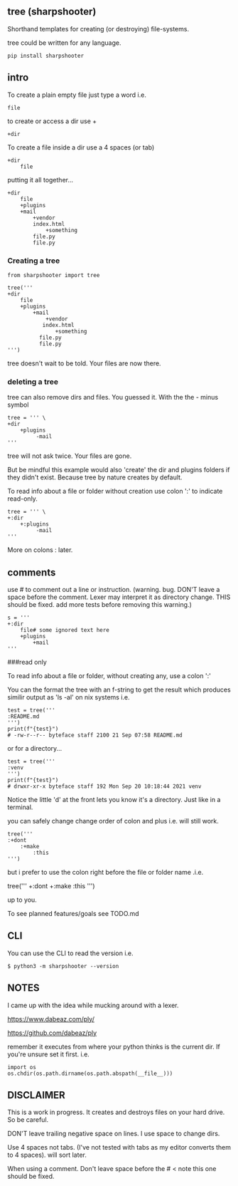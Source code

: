 ## tree (sharpshooter)

Shorthand templates for creating (or destroying) file-systems.

tree could be written for any language.

```
pip install sharpshooter
```

## intro


To create a plain empty file just type a word i.e.

```
file
```

to create or access a dir use +

```
+dir
```

To create a file inside a dir use a 4 spaces (or tab)

```
+dir
    file
```

putting it all together…

```
+dir
    file
    +plugins
    +mail
        +vendor
	    index.html
            +something
		file.py
		file.py
```

### Creating a tree

```
from sharpshooter import tree

tree('''
+dir
    file
    +plugins
        +mail
            +vendor
	       index.html
               +something
		  file.py
		  file.py
''')
```

tree doesn't wait to be told. Your files are now there.

### deleting a tree

tree can also remove dirs and files. You guessed it. With the the - minus symbol

```
tree = ''' \
+dir
    +plugins
         -mail
'''
```

tree will not ask twice. Your files are gone.

But be mindful this example would also 'create' the dir and plugins folders if they didn't exist. Because tree by nature creates by default.

To read info about a file or folder without creation use colon ':' to indicate read-only.

```
tree = ''' \
+:dir
    +:plugins
         -mail
'''
```

More on colons : later.

## comments

use # to comment out a line or instruction.
(warning. bug. DON'T leave a space before the comment. Lexer may interpret it as directory change. THIS should be fixed. add more tests before removing this warning.)

```
s = '''
+:dir
    file# some ignored text here
    +plugins
        +mail
'''
```

###read only

To read info about a file or folder, without creating any, use a colon ':'

You can the format the tree with an f-string to get the result which produces similir output as 'ls -al' on nix systems i.e.

```
test = tree('''
:README.md
''')
print(f"{test}")
# -rw-r--r-- byteface staff 2100 21 Sep 07:58 README.md
```

or for a directory...

```
test = tree('''
:venv
''')
print(f"{test}")
# drwxr-xr-x byteface staff 192 Mon Sep 20 10:18:44 2021 venv
```

Notice the little 'd' at the front lets you know it's a directory. Just like in a terminal.


you can safely change change order of colon and plus i.e. will still work.

```
tree('''
:+dont
    :+make
        :this
''')
```

but i prefer to use the colon right before the file or folder name .i.e.

tree('''
+:dont
    +:make
        :this
''')

up to you.

To see planned features/goals see TODO.md

## CLI

You can use the CLI to read the version i.e.

```
$ python3 -m sharpshooter --version
```

## NOTES

I came up with the idea while mucking around with a lexer. 

https://www.dabeaz.com/ply/

https://github.com/dabeaz/ply


remember it executes from where your python thinks is the current dir.
If you're unsure set it first. i.e.

```
import os
os.chdir(os.path.dirname(os.path.abspath(__file__)))
```

## DISCLAIMER

This is a work in progress. It creates and destroys files on your hard drive. So be careful.

DON'T leave trailing negative space on lines. I use space to change dirs.

Use 4 spaces not tabs. (I've not tested with tabs as my editor converts them to 4 spaces). will sort later.

When using a comment. Don't leave space before the # < note this one should be fixed.
